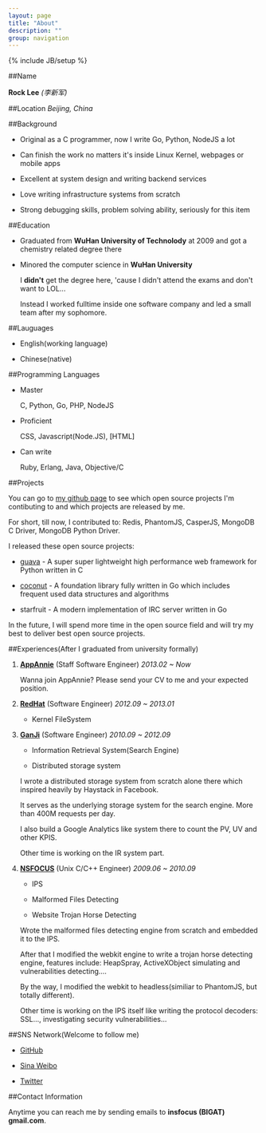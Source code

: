 ```yaml
---
layout: page
title: "About"
description: ""
group: navigation
---
```

{% include JB/setup %}


##Name

**Rock Lee** _(李新军)_

##Location
*Beijing, China*


##Background

* Original as a C programmer, now I write Go, Python, NodeJS a lot

* Can finish the work no matters it's inside Linux Kernel, webpages or mobile apps

* Excellent at system design and writing backend services

* Love writing infrastructure systems from scratch

* Strong debugging skills, problem solving ability, seriously for this item


##Education

* Graduated from **WuHan University of Technolody** at 2009 and got a chemistry related degree there

* Minored the computer science in **WuHan University**

  I **didn't** get the degree here, 'cause I didn't attend the exams and don't want to LOL...

  Instead I worked fulltime inside one software company and led a small team after my sophomore.


##Lauguages

* English(working language)

* Chinese(native)


##Programming Languages

* Master

  C, Python, Go, PHP, NodeJS

* Proficient

  CSS, Javascript(Node.JS), [HTML]

* Can write

  Ruby, Erlang, Java, Objective/C


##Projects

You can go to [my github page](https://github.com/RockLi) to see which open source projects I'm contibuting to and which projects are released by me.

For short, till now, I contributed to: Redis, PhantomJS, CasperJS, MongoDB C Driver, MongoDB Python Driver.

I released these open source projects:

* [guava](https://github.com/flatpeach/guava) - A super super lightweight high performance web framework for Python written in C

* [coconut](https://github.com/flatpeach/coconut) - A foundation library fully written in Go which includes frequent used data structures and algorithms

* starfruit - A modern implementation of IRC server written in Go

In the future, I will spend more time in the open source field and will try my best to deliver best open source projects.

##Experiences(After I graduated from university formally)

1. **[AppAnnie](http://www.appannie.com)** (Staff Software Engineer) _2013.02 ~ Now_

   Wanna join AppAnnie? Please send your CV to me and your expected position. 

2. **[RedHat](http://www.redhat.com)** (Software Engineer) _2012.09 ~ 2013.01_

   * Kernel FileSystem


3. **[GanJi](http://www.ganji.com)** (Software Engineer) _2010.09 ~ 2012.09_

   * Information Retrieval System(Search Engine)

   * Distributed storage system


   I wrote a distributed storage system from scratch alone there which inspired heavily by Haystack in Facebook.

   It serves as the underlying storage system for the search engine. More than 400M requests per day.

   I also build a Google Analytics like system there to count the PV, UV and other KPIS.

   Other time is working on the IR system part.


4. **[NSFOCUS](http://www.nsfocus.com)** (Unix C/C++ Engineer) _2009.06 ~ 2010.09_

   * IPS

   * Malformed Files Detecting

   * Website Trojan Horse Detecting


   Wrote the malformed files detecting engine from scratch and embedded it to the IPS.

   After that I modified the webkit engine to write a trojan horse detecting engine, features include: HeapSpray, ActiveXObject simulating and vulnerabilities detecting....

   By the way, I modified the webkit to headless(similiar to PhantomJS, but totally different).

   Other time is working on the IPS itself like writing the protocol decoders: SSL..., investigating
   security vulnerabilities...


##SNS Network(Welcome to follow me)

* [GitHub](https://github.com/RockLi)

* [Sina Weibo](http://weibo.com/1849280184)

* [Twitter](https://twitter.com/RockLee_1987)

##Contact Information

Anytime you can reach me by sending emails to __insfocus (BIGAT) gmail.com__.
